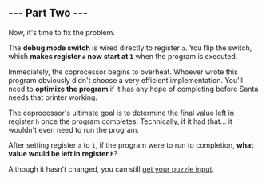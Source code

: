 ## --- Part Two ---

Now, it's time to fix the problem.

The **debug mode switch** is wired directly to register `a`. You flip the
switch, which **makes register `a` now start at `1`** when the program is
executed.

Immediately, the coprocessor begins to overheat. Whoever wrote this program
obviously didn't choose a very efficient implementation. You'll need to
**optimize the program** if it has any hope of completing before Santa needs
that printer working.

The coprocessor's ultimate goal is to determine the final value left in
register `h` once the program completes. Technically, if it had that... it
wouldn't even need to run the program.

After setting register `a` to `1`, if the program were to run to completion,
**what value would be left in register `h`**?

Although it hasn't changed, you can still [get your puzzle input](input.txt).
